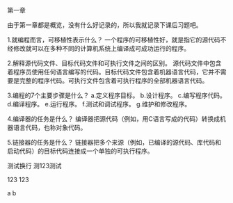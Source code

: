 第一章

由于第一章都是概览，没有什么好记录的，所以我就记录下课后习题吧。

1.就编程而言，可移植性表示什么？ 
一个程序的可移植性好，就是指它的源代码不经修改就可以在多种不同的计算机系统上编译成可成功运行的程序。

2.解释源代码文件、目标代码文件和可执行文件之间的区别。 
源代码文件中包含着程序员使用任何语言编写的代码。目标代码文件包含着机器语言代码，它并不需要是完整的程序代码。可执行文件包含着可执行程序的全部机器语言代码。

3.编程的7个主要步骤是什么？ 
a.定义程序目标。 
b.设计程序。 
c.编写程序代码。 
d.编译程序。
e.运行程序。 
f.测试和调试程序。 
g.维护和修改程序。

4.编译器的任务是什么？
编译器把源代码（例如，用C语言写成的代码）转换成机器语言代码，也称对象代码。

5.链接器的任务是什么？ 
链接器把多个来源（例如，已编译的源代码、库代码和启动代码）的目标代码连接成一个单独的可执行程序。

测试换行
测123测试

123
123

a
b
